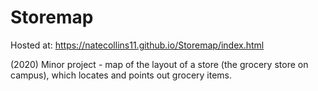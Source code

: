 # Storemap
Hosted at: https://natecollins11.github.io/Storemap/index.html

(2020) Minor project - map of the layout of a store (the grocery store on campus), which locates and points out grocery items.
